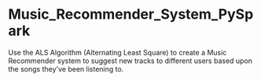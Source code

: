 # Music_Recommender_System_PySpark
Use the ALS Algorithm (Alternating Least Square) to create a Music Recommender system to suggest new tracks to different users based upon the songs they've been listening to.
